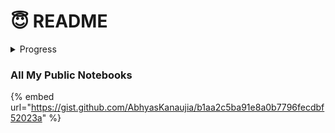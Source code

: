 # 😇 README

<details>

<summary>Progress</summary>

### 1st June

* [x] Rotate Matrix
* [x] Max Sum COntiguous Sub array
* [ ] Find Duplicate in Array
* [x] Merge Intervals
* [x] Spiral Order Matrix I

### 2nd June

* [x] Repeat and Missing Number Array
* [x] Merge Overlapping Intervals
* [x] Set Matrix Zeros
* [x] Spiral Order Matrix II
* [x] Largest Number

### 3rd June

* [x] Find Missing Integer
* [x] Pascal Triangle
* [x] Max Distance
* [x] Next Permutation
* [x] Wave Array

### 4th June

* [x] Min Steps in Infinite Grid
* [x] Flip
* [x] Find Permutation
* [ ] Maximum Absolute Difference
* [x] Maximum Unsorted Subarray

### 5th June

* [x] Reorder Data in Log Files
* [x] Make Equal Array
* [ ] Excel Column Number
* [ ] Excel Column Title
* [ ] Grid Unique Paths

### 6th June

* [ ] Power of Two Integers
* [ ] Next Silimar Number
* [ ] k-th Permutation
* [ ] Median of Array
* [ ] Square Root of Integer

### 7th June

* [ ] Rotated Sorted Array search
* [ ] Matrix Median
* [ ] Capacity To ship packages within B Days
* [ ] Implement \`StrStr\`
* [ ] Integer To Roman

### 8th June

* [ ] Roman To Integer
* [ ] Length of the Last word
* [ ] Atoi
* [ ] Valid IP Addresses
* [ ] Compare Version Numbers

</details>

### All My Public Notebooks

{% embed url="https://gist.github.com/AbhyasKanaujia/b1aa2c5ba91e8a0b7796fecdbf52023a" %}
